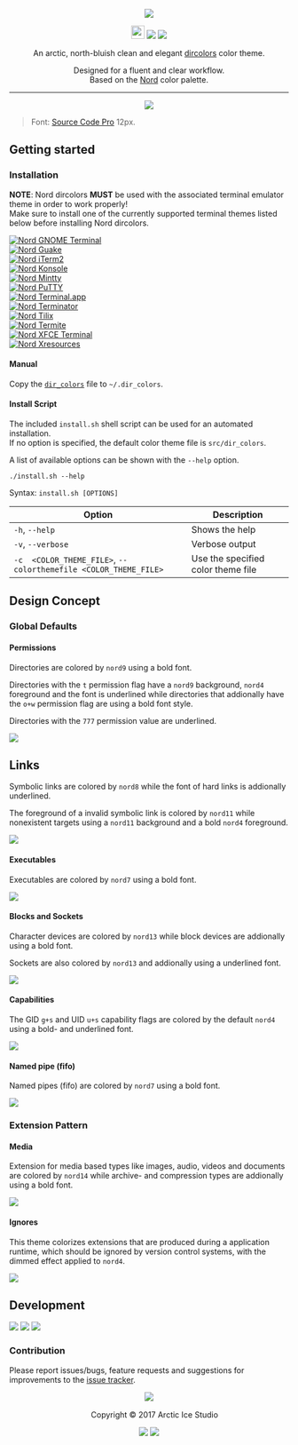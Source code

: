 <p align="center"><img src="https://cdn.rawgit.com/arcticicestudio/nord-dircolors/develop/src/assets/nord-dircolors-banner.svg"/></p>

<p align="center"><img src="https://assets-cdn.github.com/favicon.ico" width=24 height=24/> <a href="https://github.com/arcticicestudio/nord-dircolors/releases/latest"><img src="https://img.shields.io/github/release/arcticicestudio/nord-dircolors.svg?style=flat-square"/></a> <a href="https://github.com/arcticicestudio/nord/releases/tag/v0.2.0"><img src="https://img.shields.io/badge/nord-v0.2.0-88C0D0.svg?style=flat-square"/></a></p>

<p align="center">An arctic, north-bluish clean and elegant <a href="https://www.gnu.org/software/coreutils/dircolors">dircolors</a> color theme.</p>

<p align="center">Designed for a fluent and clear workflow.<br>
Based on the <a href="https://github.com/arcticicestudio/nord">Nord</a> color palette.</p>

---

<p align="center"><img src="https://raw.githubusercontent.com/arcticicestudio/nord-dircolors/develop/src/assets/scrot-preview.png"/><blockquote>Font: <a href="https://adobe-fonts.github.io/source-code-pro">Source Code Pro</a> 12px.</blockquote></p>

## Getting started
### Installation
**NOTE**: Nord dircolors **MUST** be used with the associated terminal emulator theme in order to work properly!  
Make sure to install one of the currently supported terminal themes listed below before installing Nord dircolors.

[![Nord GNOME Terminal](https://cdn.rawgit.com/arcticicestudio/nord/develop/src/assets/nord-gnome-terminal-banner.svg)](https://github.com/arcticicestudio/nord-gnome-terminal)  
[![Nord Guake](https://cdn.rawgit.com/arcticicestudio/nord/develop/src/assets/nord-guake-banner.svg)](https://github.com/arcticicestudio/nord-guake)  
[![Nord iTerm2](https://cdn.rawgit.com/arcticicestudio/nord/0971858f496823fd916f3368961f16ef2c7aad1e/src/assets/nord-iterm2-banner.svg)](https://github.com/arcticicestudio/nord-iterm2)  
[![Nord Konsole](https://cdn.rawgit.com/arcticicestudio/nord/develop/src/assets/nord-konsole-banner.svg)](https://github.com/arcticicestudio/nord-konsole)  
[![Nord Mintty](https://cdn.rawgit.com/arcticicestudio/nord/develop/src/assets/nord-mintty-banner.svg)](https://github.com/arcticicestudio/nord-mintty)  
[![Nord PuTTY](https://cdn.rawgit.com/arcticicestudio/nord/develop/src/assets/nord-putty-banner.svg)](https://github.com/arcticicestudio/nord-putty)  
[![Nord Terminal.app](https://cdn.rawgit.com/arcticicestudio/nord/develop/src/assets/nord-terminal-app-banner.svg)](https://github.com/arcticicestudio/nord-terminal-app)  
[![Nord Terminator](https://cdn.rawgit.com/arcticicestudio/nord/develop/src/assets/nord-terminator-banner.svg)](https://github.com/arcticicestudio/nord-terminator)  
[![Nord Tilix](https://cdn.rawgit.com/arcticicestudio/nord/develop/src/assets/nord-tilix-banner.svg)](https://github.com/arcticicestudio/nord-tilix)  
[![Nord Termite](https://cdn.rawgit.com/arcticicestudio/nord/develop/src/assets/nord-termite-banner.svg)](https://github.com/arcticicestudio/nord-termite)  
[![Nord XFCE Terminal](https://cdn.rawgit.com/arcticicestudio/nord/develop/src/assets/nord-xfce-terminal-banner.svg)](https://github.com/arcticicestudio/nord-xfce-terminal)  
[![Nord Xresources](https://cdn.rawgit.com/arcticicestudio/nord/develop/src/assets/nord-xresources-banner.svg)](https://github.com/arcticicestudio/nord-xresources)  

#### Manual
Copy the [`dir_colors`](https://github.com/arcticicestudio/nord-dircolors/blob/develop/src/dir_colors) file to `~/.dir_colors`.

#### Install Script
The included `install.sh` shell script can be used for an automated installation.  
If no option is specified, the default color theme file is `src/dir_colors`.

A list of available options can be shown with the `--help` option.
```shell
./install.sh --help
```
Syntax: `install.sh [OPTIONS]`

| Option | Description |
| --- | --- |
| `-h`, `--help` | Shows the help |
| `-v`, `--verbose` | Verbose output |
| `-c  <COLOR_THEME_FILE>`, `--colorthemefile <COLOR_THEME_FILE>` | Use the specified color theme file |

## Design Concept
### Global Defaults
#### Permissions
Directories are colored by `nord9` using a bold font.

Directories with the `t` permission flag have a `nord9` background, `nord4` foreground and the font is underlined while directories that addionally have the `o+w` permission flag are using a bold font style.

Directories with the `777` permission value are underlined.

![][scrot-global-defaults-permissions]

## Links
Symbolic links are colored by `nord8` while the font of hard links is addionally underlined.

The foreground of a invalid symbolic link is colored by `nord11` while nonexistent targets using a `nord11` background and a bold `nord4` foreground.

![][scrot-global-defaults-links]

#### Executables
Executables are colored by `nord7` using a bold font.

![][scrot-global-defaults-executables]

#### Blocks and Sockets
Character devices are colored by `nord13` while block devices are addionally using a bold font.

Sockets are also colored by `nord13` and addionally using a underlined font.

![][scrot-global-defaults-blocks-and-sockets]

#### Capabilities
The GID `g+s` and UID `u+s` capability flags are colored by the default `nord4` using a bold- and underlined font.

![][scrot-global-defaults-capabilities]

#### Named pipe (fifo)
Named pipes (fifo) are colored by `nord7` using a bold font.

![][scrot-global-defaults-fifo]

### Extension Pattern
#### Media
Extension for media based types like images, audio, videos and documents are colored by `nord14` while archive- and compression types are addionally using a bold font.

![][scrot-extension-pattern-media]

#### Ignores
This theme colorizes extensions that are produced during a application runtime, which should be ignored by version control systems, with the dimmed effect applied to `nord4`.

![][scrot-extension-pattern-ignores]

## Development
[![](https://img.shields.io/badge/Changelog-0.1.0-blue.svg)](https://github.com/arcticicestudio/nord-dircolors/blob/v0.1.0/CHANGELOG.md) [![](https://img.shields.io/badge/Workflow-gitflow--branching--model-blue.svg)](http://nvie.com/posts/a-successful-git-branching-model) [![](https://img.shields.io/badge/Versioning-ArcVer_0.8.0-blue.svg)](https://github.com/arcticicestudio/arcver)

### Contribution
Please report issues/bugs, feature requests and suggestions for improvements to the [issue tracker](https://github.com/arcticicestudio/nord-dircolors/issues).

<p align="center"><img src="https://cdn.rawgit.com/arcticicestudio/nord/develop/src/assets/banner-footer-mountains.svg"/></p>

<p align="center"> <img src="http://arcticicestudio.com/favicon.ico" width=16 height=16/> Copyright &copy; 2017 Arctic Ice Studio</p>

<p align="center"><a href="http://www.apache.org/licenses/LICENSE-2.0"><img src="https://img.shields.io/badge/License-Apache_2.0-blue.svg"/></a> <a href="https://creativecommons.org/licenses/by-sa/4.0"><img src="https://img.shields.io/badge/License-CC_BY--SA_4.0-blue.svg"/></a></p>

[scrot-extension-pattern-ignores]: https://raw.githubusercontent.com/arcticicestudio/nord-dircolors/develop/src/assets/scrot-extension-pattern-ignores.png
[scrot-extension-pattern-media]: https://raw.githubusercontent.com/arcticicestudio/nord-dircolors/develop/src/assets/scrot-extension-pattern-media.png
[scrot-global-defaults-blocks-and-sockets]: https://raw.githubusercontent.com/arcticicestudio/nord-dircolors/develop/src/assets/scrot-global-defaults-blocks-and-sockets.png
[scrot-global-defaults-capabilities]: https://raw.githubusercontent.com/arcticicestudio/nord-dircolors/develop/src/assets/scrot-global-defaults-capabilities.png
[scrot-global-defaults-executables]: https://raw.githubusercontent.com/arcticicestudio/nord-dircolors/develop/src/assets/scrot-global-defaults-executables.png
[scrot-global-defaults-fifo]: https://raw.githubusercontent.com/arcticicestudio/nord-dircolors/develop/src/assets/scrot-global-defaults-fifo.png
[scrot-global-defaults-links]: https://raw.githubusercontent.com/arcticicestudio/nord-dircolors/develop/src/assets/scrot-global-defaults-links.png
[scrot-global-defaults-permissions]: https://raw.githubusercontent.com/arcticicestudio/nord-dircolors/develop/src/assets/scrot-global-defaults-permissions.png
